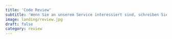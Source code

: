 ```yaml
---
title: 'Code Review'
subtitle: 'Wenn Sie an unserem Service interessiert sind, schreiben Sie uns eine Nachricht'
image: landing/review.jpg
draft: false
category: review
---
```

